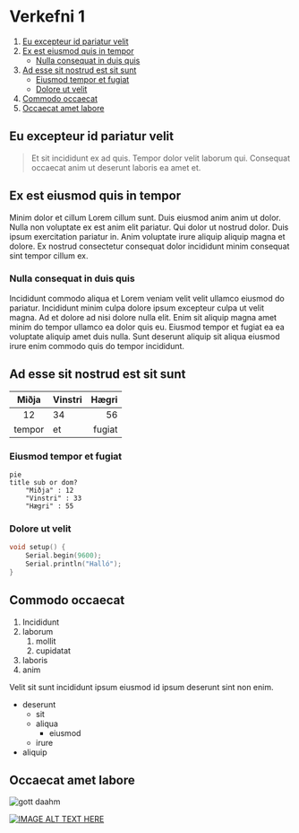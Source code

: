 # Verkefni 1


1. [Eu excepteur id pariatur velit](#eu-excepteur-id-pariatur-velit)
1. [Ex est eiusmod quis in tempor](#ex-est-eiusmod-quis-in-tempor)
    - [Nulla consequat in duis quis](#nulla-consequat-in-duis-quis)
1. [Ad esse sit nostrud est sit sunt](#ad-esse-sit-nostrud-est-sit-sunt)
    - [Eiusmod tempor et fugiat](#eiusmod-tempor-et-fugiat)
    - [Dolore ut velit](#dolore-ut-velit)
1. [Commodo occaecat](#commodo-occaecat)
1. [Occaecat amet labore](#occaecat-amet-labore)
  
## Eu excepteur id pariatur velit

> Et sit incididunt ex ad quis. Tempor dolor velit laborum qui. Consequat occaecat anim ut deserunt laboris ea amet et.

## Ex est eiusmod quis in tempor

Minim dolor et cillum Lorem cillum sunt. Duis eiusmod anim anim ut dolor. Nulla non voluptate ex est anim elit pariatur. Qui dolor ut nostrud dolor. Duis ipsum exercitation pariatur in. Anim voluptate irure aliquip aliquip magna et dolore. Ex nostrud consectetur consequat dolor incididunt minim consequat sint tempor cillum ex.

### Nulla consequat in duis quis

Incididunt commodo aliqua et Lorem veniam velit velit ullamco eiusmod do pariatur. Incididunt minim culpa dolore ipsum excepteur culpa ut velit magna. Ad et dolore ad nisi dolore nulla elit. Enim sit aliquip magna amet minim do tempor ullamco ea dolor quis eu. Eiusmod tempor et fugiat ea ea voluptate aliquip amet duis nulla. Sunt deserunt aliquip sit aliqua eiusmod irure enim commodo quis do tempor incididunt.

## Ad esse sit nostrud est sit sunt

| Miðja | Vinstri | Hægri  |
|:-----:|---------|-------:|
|12     | 34      | 56     |
|tempor | et      | fugiat |

### Eiusmod tempor et fugiat
```mermaid
pie
title sub or dom?
    "Miðja" : 12
    "Vinstri" : 33
    "Hægri" : 55
```

### Dolore ut velit
```C++
void setup() {
    Serial.begin(9600);
    Serial.println("Halló"); 
} 
```
    
## Commodo occaecat

1. Incididunt 
2. laborum 
    1. mollit 
    2. cupidatat 
3. laboris 
4. anim

Velit sit sunt incididunt ipsum eiusmod id ipsum deserunt sint non enim.

- deserunt 
    - sit
    - aliqua
        - eiusmod
    - irure
- aliquip

## Occaecat amet labore
![gott daahm](https://tskoli.is/wp-content/uploads/2019/06/skolavorduholt-595x440.jpg)

[![IMAGE ALT TEXT HERE](http://img.youtube.com/vi/HUBNt18RFbo/0.jpg)](http://www.youtube.com/watch?v=HUBNt18RFbo)
